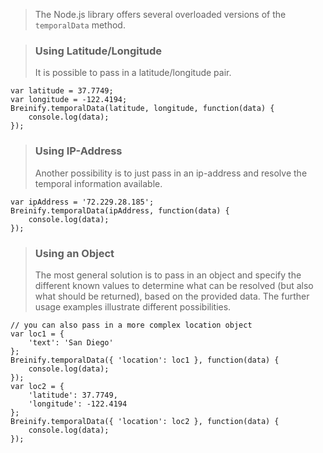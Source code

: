 <blockquote class="lang-specific javascript--node">
<p>The Node.js library offers several overloaded versions
of the <code class="prettyprint">temporalData</code> method.</p>
</blockquote>

<blockquote class="lang-specific javascript--node">
<h3>Using Latitude/Longitude</h3>
<p>It is possible to pass in a latitude/longitude pair.</p>
</blockquote>

>
```javascript--node
var latitude = 37.7749;
var longitude = -122.4194;
Breinify.temporalData(latitude, longitude, function(data) {
	console.log(data);
});
```

<blockquote class="lang-specific javascript--node">
<h3>Using IP-Address</h3>
<p>Another possibility is to just pass in an ip-address and resolve the temporal information available.</p>
</blockquote>

>
```javascript--node
var ipAddress = '72.229.28.185';
Breinify.temporalData(ipAddress, function(data) {
	console.log(data);
});
```

<blockquote class="lang-specific javascript--node">
<h3>Using an Object</h3>
<p>The most general solution is to pass in an object and specify the different known values 
to determine what can be resolved (but also what should be returned), based on the provided data.
The further usage examples illustrate different possibilities.</p>
</blockquote>

>
```javascript--node
// you can also pass in a more complex location object
var loc1 = { 
    'text': 'San Diego'
};
Breinify.temporalData({ 'location': loc1 }, function(data) {
	console.log(data);
});
var loc2 = { 
    'latitude': 37.7749,
    'longitude': -122.4194
};
Breinify.temporalData({ 'location': loc2 }, function(data) {
	console.log(data);
});
```